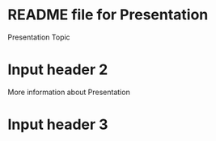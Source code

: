 # README file for Presentation


Presentation Topic


# Input header 2


More information about Presentation

# Input header 3 
